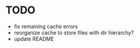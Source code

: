 # TODO
* fix remaining cache errors
* reorganize cache to store files with dir hierarchy?
* update README